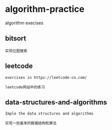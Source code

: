 # algorithm-practice


algorithm execises

## bitsort

~~~
实现位图搜索
~~~

## leetcode

~~~
exercises in https://leetcode-cn.com/

leetcode网站中的练习
~~~

## data-structures-and-algorithms

~~~
Imple the data structures and algorithms

实现一些基本的数据结构和算法
~~~